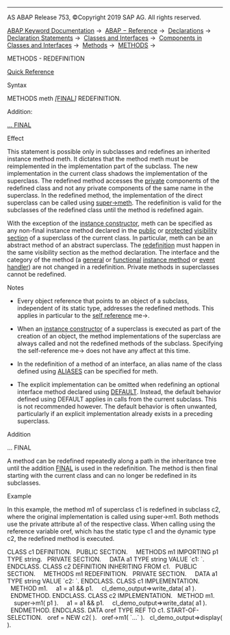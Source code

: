  

* * *

AS ABAP Release 753, ©Copyright 2019 SAP AG. All rights reserved.

[ABAP Keyword Documentation](javascript:call_link\('abenabap.htm'\)) →  [ABAP − Reference](javascript:call_link\('abenabap_reference.htm'\)) →  [Declarations](javascript:call_link\('abendeclarations.htm'\)) →  [Declaration Statements](javascript:call_link\('abenabap_declarations.htm'\)) →  [Classes and Interfaces](javascript:call_link\('abenclasses_and_interfaces.htm'\)) →  [Components in Classes and Interfaces](javascript:call_link\('abenclass_ifac_components.htm'\)) →  [Methods](javascript:call_link\('abenmethods.htm'\)) →  [METHODS](javascript:call_link\('abapmethods.htm'\)) → 

METHODS - REDEFINITION

[Quick Reference](javascript:call_link\('abapmethods_redefinition_shortref.htm'\))

Syntax

METHODS meth *\[*[FINAL](javascript:call_link\('abapmethods_abstract_final.htm'\))*\]* REDEFINITION.

Addition:

[... FINAL](#!ABAP_ONE_ADD@1@)

Effect

This statement is possible only in subclasses and redefines an inherited instance method meth. It dictates that the method meth must be reimplemented in the implementation part of the subclass. The new implementation in the current class shadows the implementation of the superclass. The redefined method accesses the [private](javascript:call_link\('abenprivate_glosry.htm'\) "Glossary Entry") components of the redefined class and not any private components of the same name in the superclass. In the redefined method, the implementation of the direct superclass can be called using [super->meth](javascript:call_link\('abapcall_method_meth_super.htm'\)). The redefinition is valid for the subclasses of the redefined class until the method is redefined again.

With the exception of the [instance constructor](javascript:call_link\('abapmethods_constructor.htm'\)), meth can be specified as any non-final instance method declared in the [public](javascript:call_link\('abenpublic_glosry.htm'\) "Glossary Entry") or [protected](javascript:call_link\('abenprotected_glosry.htm'\) "Glossary Entry") [visibility section](javascript:call_link\('abenvisibility_section_glosry.htm'\) "Glossary Entry") of a superclass of the current class. In particular, meth can be an abstract method of an abstract superclass. The [redefinition](javascript:call_link\('abenredefinition_glosry.htm'\) "Glossary Entry") must happen in the same visibility section as the method declaration. The interface and the category of the method (a [general](javascript:call_link\('abapmethods_general.htm'\)) or [functional](javascript:call_link\('abapmethods_functional.htm'\)) [instance method](javascript:call_link\('abeninstance_method_glosry.htm'\) "Glossary Entry") or [event handler](javascript:call_link\('abapmethods_event_handler.htm'\))) are not changed in a redefinition. Private methods in superclasses cannot be redefined.

Notes

-   Every object reference that points to an object of a subclass, independent of its static type, addresses the redefined methods. This applies in particular to the [self reference](javascript:call_link\('abenself_reference_glosry.htm'\) "Glossary Entry") me->.
    
-   When an [instance constructor](javascript:call_link\('abeninstance_constructor_glosry.htm'\) "Glossary Entry") of a superclass is executed as part of the creation of an object, the method implementations of the superclass are always called and not the redefined methods of the subclass. Specifying the self-reference me-> does not have any affect at this time.
    
-   In the redefinition of a method of an interface, an alias name of the class defined using [ALIASES](javascript:call_link\('abapaliases.htm'\)) can be specified for meth.
    
-   The explicit implementation can be omitted when redefining an optional interface method declared using [DEFAULT](javascript:call_link\('abapmethods_default.htm'\)). Instead, the default behavior defined using DEFAULT applies in calls from the current subclass. This is not recommended however. The default behavior is often unwanted, particularly if an explicit implementation already exists in a preceding superclass.
    

Addition

... FINAL

A method can be redefined repeatedly along a path in the inheritance tree until the addition [FINAL](javascript:call_link\('abapmethods_abstract_final.htm'\)) is used in the redefinition. The method is then final starting with the current class and can no longer be redefined in its subclasses.

Example

In this example, the method m1 of superclass c1 is redefined in subclass c2, where the original implementation is called using super->m1. Both methods use the private attribute a1 of the respective class. When calling using the reference variable oref, which has the static type c1 and the dynamic type c2, the redefined method is executed.

CLASS c1 DEFINITION.
  PUBLIC SECTION.
    METHODS m1 IMPORTING p1 TYPE string.
  PRIVATE SECTION.
    DATA a1 TYPE string VALUE \`c1: \`.
ENDCLASS.
CLASS c2 DEFINITION INHERITING FROM c1.
  PUBLIC SECTION.
    METHODS m1 REDEFINITION.
  PRIVATE SECTION.
    DATA a1 TYPE string VALUE \`c2: \`.
ENDCLASS.
CLASS c1 IMPLEMENTATION.
  METHOD m1.
    a1 = a1 && p1.
    cl\_demo\_output=>write\_data( a1 ).
  ENDMETHOD.
ENDCLASS.
CLASS c2 IMPLEMENTATION.
  METHOD m1.
    super->m1( p1 ).
    a1 = a1 && p1.
    cl\_demo\_output=>write\_data( a1 ).
  ENDMETHOD.
ENDCLASS.
DATA oref TYPE REF TO c1.
START-OF-SELECTION.
  oref = NEW c2( ).
  oref->m1( \`...\` ).
  cl\_demo\_output=>display( ).